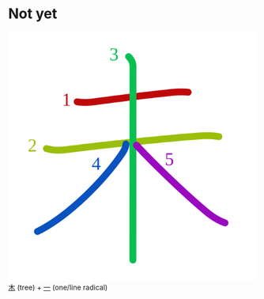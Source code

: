 # Not yet
![672a](Kanji/kanji-colorize/672a.svg)
[木](Kanji/kanji-dict/木.md) (tree) + [一](Kanji/kanji-dict/一.md) (one/line radical)